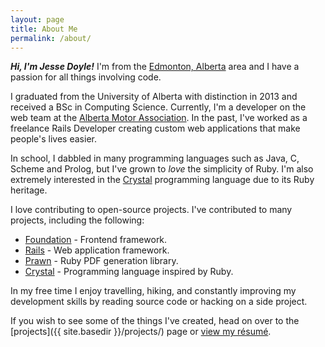 ```yaml
---
layout: page
title: About Me
permalink: /about/
---
```


_**Hi, I'm Jesse Doyle!**_ I'm from the [Edmonton, Alberta](https://en.wikipedia.org/wiki/Edmonton) area and I have a passion for all things involving code.

I graduated from the University of Alberta with distinction in 2013 and received a BSc in Computing Science. Currently, I'm a developer on the web team at the [Alberta Motor Association](https://ama.ab.ca). In the past, I've worked as a freelance Rails Developer creating custom web applications that make people's lives easier.

In school, I dabbled in many programming languages such as Java, C, Scheme and Prolog, but I've grown to *love* the simplicity of Ruby. I'm also extremely interested in the [Crystal](http://crystal-lang.org) programming language due to its Ruby heritage.

I love contributing to open-source projects. I've contributed to many projects, including the following:

* [Foundation](https://github.com/zurb/foundation-sites) - Frontend framework.
* [Rails](http://contributors.rubyonrails.org/contributors/jesse-doyle/commits) - Web application framework.
* [Prawn](https://github.com/prawnpdf/prawn) - Ruby PDF generation library.
* [Crystal](https://github.com/manastech/crystal) - Programming language inspired by Ruby.

In my free time I enjoy travelling, hiking, and constantly improving my development skills by reading source code or hacking on a side project.

If you wish to see some of the things I've created, head on over to the [projects]({{ site.basedir }}/projects/) page or [view my résumé](https://github.com/jessedoyle/resume/raw/master/output/template.pdf).
